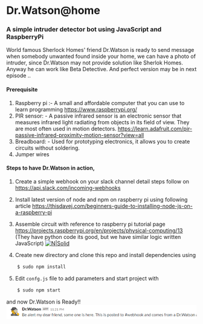 
# Dr.Watson@home
### A simple intruder detector bot using JavaScript and RaspberryPi 
World famous Sherlock Homes' friend Dr.Watson is ready to send message when somebody unwanted found inside your home, 
we can have a photo of intruder, since Dr.Watson may not provide solution like Sherlok Homes. Anyway he can work like
Beta Detective. And perfect version may be in next episode ..
#### Prerequisite
1.	Raspberry pi :- A small and affordable computer that you can use to learn programming
	https://www.raspberrypi.org/
2.	PIR sensor: - A passive infrared sensor is an electronic sensor that measures infrared light radiating from objects in its field of view. They are most often used in motion detectors.
    https://learn.adafruit.com/pir-passive-infrared-proximity-motion-sensor?view=all
3.	Breadboard: - Used for prototyping electronics, it allows you to create circuits without soldering.
4.	Jumper wires
#### Steps to have Dr.Watson in action,
1.	Create a simple webhook on your slack channel detail steps follow on
    https://api.slack.com/incoming-webhooks
2.	Install latest version of node and npm on raspberry pi using following article
    https://thisdavej.com/beginners-guide-to-installing-node-js-on-a-raspberry-pi
3.	Assemble circuit with reference to raspberry pi tutorial page https://projects.raspberrypi.org/en/projects/physical-computing/13
(They have python code its good, but we have similar logic written JavaScript) 
    [![N|Solid](https://projects-static.raspberrypi.org/projects/physical-computing/0cb2cbd34292a05a668aeea3f291ceb3c7d9cd83/en/images/pir_wiring.png)](https://nodesource.com/products/nsolid)
 
4.	Create new directory and clone this repo and install dependencies using 
```sh
    $ sudo npm install
```
5.	Edit `confg.js` file to add parameters and start project with
```sh
    $ sudo npm start 
``` 
and now Dr.Watson is Ready!!
	![N|Solid](https://github.com/IngaleJ/DrWatson/blob/4444c2f2c5a9b81721e557efbb609d32c9832460/DrWatson.PNG)

